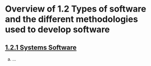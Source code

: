 <style>
    ol {
        list-style-type: lower-alpha !important;
    }
</style>

# Overview of 1.2 Types of software and the different methodologies used to develop software

## [1.2.1 Systems Software](./subsection_1)

01. ...
